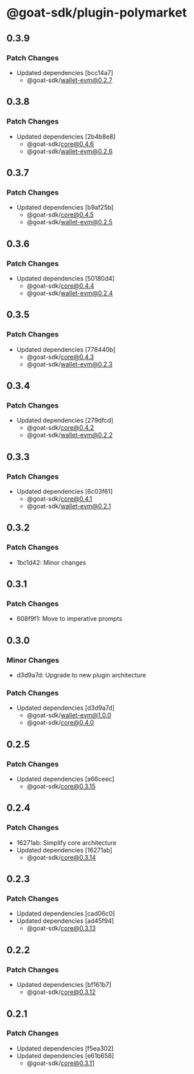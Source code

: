 # @goat-sdk/plugin-polymarket

## 0.3.9

### Patch Changes

- Updated dependencies [bcc14a7]
  - @goat-sdk/wallet-evm@0.2.7

## 0.3.8

### Patch Changes

- Updated dependencies [2b4b8e8]
  - @goat-sdk/core@0.4.6
  - @goat-sdk/wallet-evm@0.2.6

## 0.3.7

### Patch Changes

- Updated dependencies [b9af25b]
  - @goat-sdk/core@0.4.5
  - @goat-sdk/wallet-evm@0.2.5

## 0.3.6

### Patch Changes

- Updated dependencies [50180d4]
  - @goat-sdk/core@0.4.4
  - @goat-sdk/wallet-evm@0.2.4

## 0.3.5

### Patch Changes

- Updated dependencies [778440b]
  - @goat-sdk/core@0.4.3
  - @goat-sdk/wallet-evm@0.2.3

## 0.3.4

### Patch Changes

- Updated dependencies [279dfcd]
  - @goat-sdk/core@0.4.2
  - @goat-sdk/wallet-evm@0.2.2

## 0.3.3

### Patch Changes

- Updated dependencies [6c03f61]
  - @goat-sdk/core@0.4.1
  - @goat-sdk/wallet-evm@0.2.1

## 0.3.2

### Patch Changes

- 1bc1d42: Minor changes

## 0.3.1

### Patch Changes

- 608f9f1: Move to imperative prompts

## 0.3.0

### Minor Changes

- d3d9a7d: Upgrade to new plugin architecture

### Patch Changes

- Updated dependencies [d3d9a7d]
  - @goat-sdk/wallet-evm@1.0.0
  - @goat-sdk/core@0.4.0

## 0.2.5

### Patch Changes

- Updated dependencies [a66ceec]
  - @goat-sdk/core@0.3.15

## 0.2.4

### Patch Changes

- 16271ab: Simplify core architecture
- Updated dependencies [16271ab]
  - @goat-sdk/core@0.3.14

## 0.2.3

### Patch Changes

- Updated dependencies [cad06c0]
- Updated dependencies [ad45f94]
  - @goat-sdk/core@0.3.13

## 0.2.2

### Patch Changes

- Updated dependencies [bf161b7]
  - @goat-sdk/core@0.3.12

## 0.2.1

### Patch Changes

- Updated dependencies [f5ea302]
- Updated dependencies [e61b658]
  - @goat-sdk/core@0.3.11
